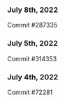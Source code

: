 ### July 8th, 2022

Commit #287335

### July 5th, 2022

Commit #314353


### July 4th, 2022

Commit #72281

